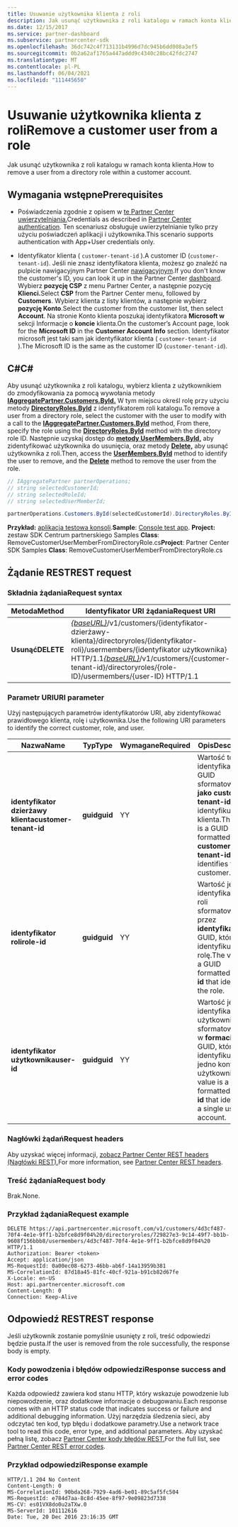 ```yaml
---
title: Usuwanie użytkownika klienta z roli
description: Jak usunąć użytkownika z roli katalogu w ramach konta klienta.
ms.date: 12/15/2017
ms.service: partner-dashboard
ms.subservice: partnercenter-sdk
ms.openlocfilehash: 36dc742c4f713131b4996d7dc945b6dd008a3ef5
ms.sourcegitcommit: 0b2a62af1765a447addd9c4340c28bc42fdc2747
ms.translationtype: MT
ms.contentlocale: pl-PL
ms.lasthandoff: 06/04/2021
ms.locfileid: "111445650"
---
```

# <a name="remove-a-customer-user-from-a-role"></a><span data-ttu-id="9337e-103">Usuwanie użytkownika klienta z roli</span><span class="sxs-lookup"><span data-stu-id="9337e-103">Remove a customer user from a role</span></span>

<span data-ttu-id="9337e-104">Jak usunąć użytkownika z roli katalogu w ramach konta klienta.</span><span class="sxs-lookup"><span data-stu-id="9337e-104">How to remove a user from a directory role within a customer account.</span></span>

## <a name="prerequisites"></a><span data-ttu-id="9337e-105">Wymagania wstępne</span><span class="sxs-lookup"><span data-stu-id="9337e-105">Prerequisites</span></span>

- <span data-ttu-id="9337e-106">Poświadczenia zgodnie z opisem w [te Partner Center uwierzytelniania.](partner-center-authentication.md)</span><span class="sxs-lookup"><span data-stu-id="9337e-106">Credentials as described in [Partner Center authentication](partner-center-authentication.md).</span></span> <span data-ttu-id="9337e-107">Ten scenariusz obsługuje uwierzytelnianie tylko przy użyciu poświadczeń aplikacji i użytkownika.</span><span class="sxs-lookup"><span data-stu-id="9337e-107">This scenario supports authentication with App+User credentials only.</span></span>

- <span data-ttu-id="9337e-108">Identyfikator klienta ( `customer-tenant-id` ).</span><span class="sxs-lookup"><span data-stu-id="9337e-108">A customer ID (`customer-tenant-id`).</span></span> <span data-ttu-id="9337e-109">Jeśli nie znasz identyfikatora klienta, możesz go znaleźć na pulpicie nawigacyjnym Partner Center [nawigacyjnym](https://partner.microsoft.com/dashboard).</span><span class="sxs-lookup"><span data-stu-id="9337e-109">If you don't know the customer's ID, you can look it up in the Partner Center [dashboard](https://partner.microsoft.com/dashboard).</span></span> <span data-ttu-id="9337e-110">Wybierz **pozycję CSP** z menu Partner Center, a następnie pozycję **Klienci.**</span><span class="sxs-lookup"><span data-stu-id="9337e-110">Select **CSP** from the Partner Center menu, followed by **Customers**.</span></span> <span data-ttu-id="9337e-111">Wybierz klienta z listy klientów, a następnie wybierz **pozycję Konto**.</span><span class="sxs-lookup"><span data-stu-id="9337e-111">Select the customer from the customer list, then select **Account**.</span></span> <span data-ttu-id="9337e-112">Na stronie Konto klienta poszukaj identyfikatora **Microsoft w** sekcji Informacje o **koncie** klienta.</span><span class="sxs-lookup"><span data-stu-id="9337e-112">On the customer’s Account page, look for the **Microsoft ID** in the **Customer Account Info** section.</span></span> <span data-ttu-id="9337e-113">Identyfikator microsoft jest taki sam jak identyfikator klienta ( `customer-tenant-id` ).</span><span class="sxs-lookup"><span data-stu-id="9337e-113">The Microsoft ID is the same as the customer ID  (`customer-tenant-id`).</span></span>

## <a name="c"></a><span data-ttu-id="9337e-114">C\#</span><span class="sxs-lookup"><span data-stu-id="9337e-114">C\#</span></span>

<span data-ttu-id="9337e-115">Aby usunąć użytkownika z roli katalogu, wybierz klienta z użytkownikiem do zmodyfikowania za pomocą wywołania metody [**IAggregatePartner.Customers.ById.**](/dotnet/api/microsoft.store.partnercenter.customers.icustomercollection.byid) W tym miejscu określ rolę przy użyciu metody [**DirectoryRoles.ById**](/dotnet/api/microsoft.store.partnercenter.customerdirectoryroles.idirectoryrolecollection.byid) z identyfikatorem roli katalogu.</span><span class="sxs-lookup"><span data-stu-id="9337e-115">To remove a user from a directory role, select the customer with the user to modify with a call to the [**IAggregatePartner.Customers.ById**](/dotnet/api/microsoft.store.partnercenter.customers.icustomercollection.byid) method, From there, specify the role using the [**DirectoryRoles.ById**](/dotnet/api/microsoft.store.partnercenter.customerdirectoryroles.idirectoryrolecollection.byid) method with the directory role ID.</span></span> <span data-ttu-id="9337e-116">Następnie uzyskaj dostęp do [**metody UserMembers.ById,**](/dotnet/api/microsoft.store.partnercenter.customerdirectoryroles.iusermembercollection.byid) aby zidentyfikować użytkownika do usunięcia, oraz metody [**Delete,**](/dotnet/api/microsoft.store.partnercenter.customerdirectoryroles.iusermember.delete) aby usunąć użytkownika z roli.</span><span class="sxs-lookup"><span data-stu-id="9337e-116">Then, access the [**UserMembers.ById**](/dotnet/api/microsoft.store.partnercenter.customerdirectoryroles.iusermembercollection.byid) method to identify the user to remove, and the [**Delete**](/dotnet/api/microsoft.store.partnercenter.customerdirectoryroles.iusermember.delete) method to remove the user from the role.</span></span>

``` csharp
// IAggregatePartner partnerOperations;
// string selectedCustomerId;
// string selectedRoleId;
// string selectedUserMemberId;

partnerOperations.Customers.ById(selectedCustomerId).DirectoryRoles.ById(selectedRoleId).UserMembers.ById(selectedUserMemberId).Delete();
```

<span data-ttu-id="9337e-117">**Przykład:** [aplikacja testowa konsoli](console-test-app.md).</span><span class="sxs-lookup"><span data-stu-id="9337e-117">**Sample**: [Console test app](console-test-app.md).</span></span> <span data-ttu-id="9337e-118">**Project:** zestaw SDK Centrum partnerskiego Samples **Class**: RemoveCustomerUserMemberFromDirectoryRole.cs</span><span class="sxs-lookup"><span data-stu-id="9337e-118">**Project**: Partner Center SDK Samples **Class**: RemoveCustomerUserMemberFromDirectoryRole.cs</span></span>

## <a name="rest-request"></a><span data-ttu-id="9337e-119">Żądanie REST</span><span class="sxs-lookup"><span data-stu-id="9337e-119">REST request</span></span>

### <a name="request-syntax"></a><span data-ttu-id="9337e-120">Składnia żądania</span><span class="sxs-lookup"><span data-stu-id="9337e-120">Request syntax</span></span>

| <span data-ttu-id="9337e-121">Metoda</span><span class="sxs-lookup"><span data-stu-id="9337e-121">Method</span></span>     | <span data-ttu-id="9337e-122">Identyfikator URI żądania</span><span class="sxs-lookup"><span data-stu-id="9337e-122">Request URI</span></span>                                                                                                                           |
|------------|---------------------------------------------------------------------------------------------------------------------------------------|
| <span data-ttu-id="9337e-123">**Usunąć**</span><span class="sxs-lookup"><span data-stu-id="9337e-123">**DELETE**</span></span> | <span data-ttu-id="9337e-124">[*{baseURL}*](partner-center-rest-urls.md)/v1/customers/{identyfikator-dzierżawy-klienta}/directoryroles/{identyfikator-roli}/usermembers/{identyfikator użytkownika} HTTP/1.1</span><span class="sxs-lookup"><span data-stu-id="9337e-124">[*{baseURL}*](partner-center-rest-urls.md)/v1/customers/{customer-tenant-id}/directoryroles/{role-ID}/usermembers/{user-ID} HTTP/1.1</span></span> |

### <a name="uri-parameter"></a><span data-ttu-id="9337e-125">Parametr URI</span><span class="sxs-lookup"><span data-stu-id="9337e-125">URI parameter</span></span>

<span data-ttu-id="9337e-126">Użyj następujących parametrów identyfikatorów URI, aby zidentyfikować prawidłowego klienta, rolę i użytkownika.</span><span class="sxs-lookup"><span data-stu-id="9337e-126">Use the following URI parameters to identify the correct customer, role, and user.</span></span>

| <span data-ttu-id="9337e-127">Nazwa</span><span class="sxs-lookup"><span data-stu-id="9337e-127">Name</span></span>                   | <span data-ttu-id="9337e-128">Typ</span><span class="sxs-lookup"><span data-stu-id="9337e-128">Type</span></span>     | <span data-ttu-id="9337e-129">Wymagane</span><span class="sxs-lookup"><span data-stu-id="9337e-129">Required</span></span> | <span data-ttu-id="9337e-130">Opis</span><span class="sxs-lookup"><span data-stu-id="9337e-130">Description</span></span>                                                                        |
|------------------------|----------|----------|------------------------------------------------------------------------------------|
| <span data-ttu-id="9337e-131">**identyfikator dzierżawy klienta**</span><span class="sxs-lookup"><span data-stu-id="9337e-131">**customer-tenant-id**</span></span> | <span data-ttu-id="9337e-132">**guid**</span><span class="sxs-lookup"><span data-stu-id="9337e-132">**guid**</span></span> | <span data-ttu-id="9337e-133">Y</span><span class="sxs-lookup"><span data-stu-id="9337e-133">Y</span></span>        | <span data-ttu-id="9337e-134">Wartość to identyfikator GUID sformatowany **jako customer-tenant-id,** który identyfikuje klienta.</span><span class="sxs-lookup"><span data-stu-id="9337e-134">The value is a GUID formatted **customer-tenant-id** that identifies the customer.</span></span> |
| <span data-ttu-id="9337e-135">**identyfikator roli**</span><span class="sxs-lookup"><span data-stu-id="9337e-135">**role-id**</span></span>            | <span data-ttu-id="9337e-136">**guid**</span><span class="sxs-lookup"><span data-stu-id="9337e-136">**guid**</span></span> | <span data-ttu-id="9337e-137">Y</span><span class="sxs-lookup"><span data-stu-id="9337e-137">Y</span></span>        | <span data-ttu-id="9337e-138">Wartość jest identyfikatorem roli sformatowanym przez **identyfikator** GUID, który identyfikuje rolę.</span><span class="sxs-lookup"><span data-stu-id="9337e-138">The value is a GUID formatted **role-id** that identifies the role.</span></span>                |
| <span data-ttu-id="9337e-139">**identyfikator użytkownika**</span><span class="sxs-lookup"><span data-stu-id="9337e-139">**user-id**</span></span>            | <span data-ttu-id="9337e-140">**guid**</span><span class="sxs-lookup"><span data-stu-id="9337e-140">**guid**</span></span> | <span data-ttu-id="9337e-141">Y</span><span class="sxs-lookup"><span data-stu-id="9337e-141">Y</span></span>        | <span data-ttu-id="9337e-142">Wartość jest identyfikatorem użytkownika sformatowanym w **formacie** GUID, który identyfikuje jedno konto użytkownika.</span><span class="sxs-lookup"><span data-stu-id="9337e-142">The value is a GUID formatted **user-id** that identifies a single user account.</span></span>   |

### <a name="request-headers"></a><span data-ttu-id="9337e-143">Nagłówki żądań</span><span class="sxs-lookup"><span data-stu-id="9337e-143">Request headers</span></span>

<span data-ttu-id="9337e-144">Aby uzyskać więcej informacji, [zobacz Partner Center REST headers (Nagłówki REST).](headers.md)</span><span class="sxs-lookup"><span data-stu-id="9337e-144">For more information, see [Partner Center REST headers](headers.md).</span></span>

### <a name="request-body"></a><span data-ttu-id="9337e-145">Treść żądania</span><span class="sxs-lookup"><span data-stu-id="9337e-145">Request body</span></span>

<span data-ttu-id="9337e-146">Brak.</span><span class="sxs-lookup"><span data-stu-id="9337e-146">None.</span></span>

### <a name="request-example"></a><span data-ttu-id="9337e-147">Przykład żądania</span><span class="sxs-lookup"><span data-stu-id="9337e-147">Request example</span></span>

```http
DELETE https://api.partnercenter.microsoft.com/v1/customers/4d3cf487-70f4-4e1e-9ff1-b2bfce8d9f04%20/directoryroles/729827e3-9c14-49f7-bb1b-9608f156bbb8/usermembers/4d3cf487-70f4-4e1e-9ff1-b2bfce8d9f04%20 HTTP/1.1
Authorization: Bearer <token>
Accept: application/json
MS-RequestId: 0a00ec08-6273-46bb-ab6f-14a13959b381
MS-CorrelationId: 87d18a45-81fc-40cf-921a-b91cb82d67fe
X-Locale: en-US
Host: api.partnercenter.microsoft.com
Content-Length: 0
Connection: Keep-Alive
```

## <a name="rest-response"></a><span data-ttu-id="9337e-148">Odpowiedź REST</span><span class="sxs-lookup"><span data-stu-id="9337e-148">REST response</span></span>

<span data-ttu-id="9337e-149">Jeśli użytkownik zostanie pomyślnie usunięty z roli, treść odpowiedzi będzie pusta.</span><span class="sxs-lookup"><span data-stu-id="9337e-149">If the user is removed from the role successfully, the response body is empty.</span></span>

### <a name="response-success-and-error-codes"></a><span data-ttu-id="9337e-150">Kody powodzenia i błędów odpowiedzi</span><span class="sxs-lookup"><span data-stu-id="9337e-150">Response success and error codes</span></span>

<span data-ttu-id="9337e-151">Każda odpowiedź zawiera kod stanu HTTP, który wskazuje powodzenie lub niepowodzenie, oraz dodatkowe informacje o debugowaniu.</span><span class="sxs-lookup"><span data-stu-id="9337e-151">Each response comes with an HTTP status code that indicates success or failure and additional debugging information.</span></span> <span data-ttu-id="9337e-152">Użyj narzędzia śledzenia sieci, aby odczytać ten kod, typ błędu i dodatkowe parametry.</span><span class="sxs-lookup"><span data-stu-id="9337e-152">Use a network trace tool to read this code, error type, and additional parameters.</span></span> <span data-ttu-id="9337e-153">Aby uzyskać pełną listę, zobacz [Partner Center kody błędów REST.](error-codes.md)</span><span class="sxs-lookup"><span data-stu-id="9337e-153">For the full list, see [Partner Center REST error codes](error-codes.md).</span></span>

### <a name="response-example"></a><span data-ttu-id="9337e-154">Przykład odpowiedzi</span><span class="sxs-lookup"><span data-stu-id="9337e-154">Response example</span></span>

```http
HTTP/1.1 204 No Content
Content-Length: 0
MS-CorrelationId: 90bda268-7929-4ad6-be01-89c5af5fc504
MS-RequestId: e784d7aa-8c8d-45ee-8f97-9e09823d7338
MS-CV: es01VX8do0u2aTXw.0
MS-ServerId: 101112616
Date: Tue, 20 Dec 2016 23:16:35 GMT
```
